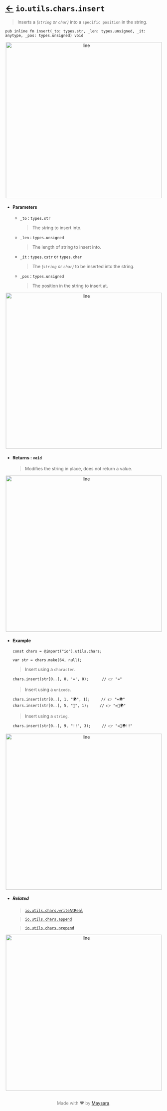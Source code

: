 # [←](../readme.md) `io`.`utils`.`chars`.`insert`

> Inserts a _(`string` or `char`)_ into a `specific position` in the string.

```zig
pub inline fn insert(_to: types.str, _len: types.unsigned, _it: anytype, _pos: types.unsigned) void
```


<div align="center">
<img src="https://raw.githubusercontent.com/Super-ZIG/io/refs/heads/main/docs/dist/img/md/line.png" alt="line" style="width:500px;"/>
</div>

- #### Parameters

    - `_to` : `types.str`

        > The string to insert into.


    - `_len` : `types.unsigned`

        > The length of string to insert into.


    - `_it` : `types.cstr` or `types.char`

        > The _(`string` or `char`)_ to be inserted into the string.


    - `_pos` : `types.unsigned`

        > The position in the string to insert at.

<div align="center">
<img src="https://raw.githubusercontent.com/Super-ZIG/io/refs/heads/main/docs/dist/img/md/line.png" alt="line" style="width:500px;"/>
</div>

- #### Returns : `void`

    > Modifies the string in place, does not return a value.

<div align="center">
<img src="https://raw.githubusercontent.com/Super-ZIG/io/refs/heads/main/docs/dist/img/md/line.png" alt="line" style="width:500px;"/>
</div>

- #### Example

    ```zig
    const chars = @import("io").utils.chars;
    ```

    ```zig
    var str = chars.make(64, null);
    ```

    > Insert using a `character`.

    ```zig
    chars.insert(str[0..], 0, '=', 0);      // 👉 "="
    ```

    > Insert using a `unicode`.

    ```zig
    chars.insert(str[0..], 1, "🌍", 1);     // 👉 "=🌍"
    chars.insert(str[0..], 5, "🌟", 1);     // 👉 "=🌟🌍"
    ```

    > Insert using a `string`.

    ```zig
    chars.insert(str[0..], 9, "!!", 3);     // 👉 "=🌟🌍!!"
    ```

<div align="center">
<img src="https://raw.githubusercontent.com/Super-ZIG/io/refs/heads/main/docs/dist/img/md/line.png" alt="line" style="width:500px;"/>
</div>

- ##### Related

  > [`io.utils.chars.writeAtReal`](./writeAtReal.md)

  > [`io.utils.chars.append`](./append.md)

  > [`io.utils.chars.prepend`](./prepend.md)

<div align="center">
<img src="https://raw.githubusercontent.com/Super-ZIG/io/refs/heads/main/docs/dist/img/md/line.png" alt="line" style="width:500px;"/>
</div>

<p align="center" style="color:grey;"><br />Made with ❤️ by <a href="http://github.com/maysara-elshewehy" target="blank">Maysara</a>.</p>